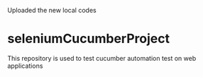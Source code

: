 Uploaded the new local codes
# seleniumCucumberProject
This repository is used to test cucumber automation test on web applications

